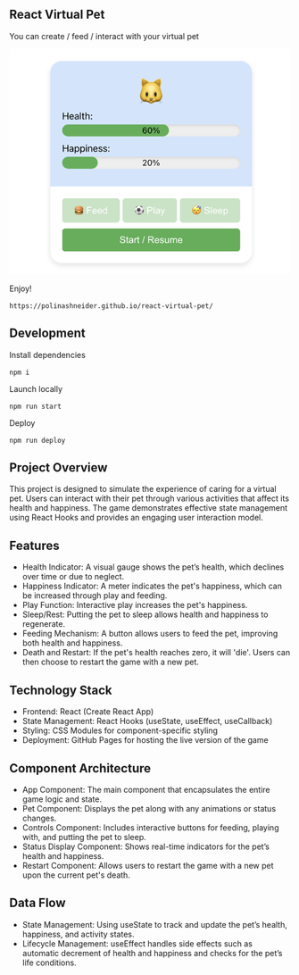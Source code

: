 ## React Virtual Pet

You can create / feed / interact with your virtual pet

![Sample UI](assets/demo.png)

Enjoy!

```
https://polinashneider.github.io/react-virtual-pet/
```

## Development

Install dependencies
```shell
npm i
```

Launch locally
```shell
npm run start
```

Deploy
```shell
npm run deploy
```

## Project Overview
This project is designed to simulate the experience of caring for a virtual pet. Users can interact with their pet through various activities that affect its health and happiness. The game demonstrates effective state management using React Hooks and provides an engaging user interaction model.

## Features
- Health Indicator: A visual gauge shows the pet’s health, which declines over time or due to neglect.
- Happiness Indicator: A meter indicates the pet's happiness, which can be increased through play and feeding.
- Play Function: Interactive play increases the pet's happiness.
- Sleep/Rest: Putting the pet to sleep allows health and happiness to regenerate.
- Feeding Mechanism: A button allows users to feed the pet, improving both health and happiness.
- Death and Restart: If the pet's health reaches zero, it will 'die'. Users can then choose to restart the game with a new pet.

## Technology Stack
- Frontend: React (Create React App)
- State Management: React Hooks (useState, useEffect, useCallback)
- Styling: CSS Modules for component-specific styling
- Deployment: GitHub Pages for hosting the live version of the game

## Component Architecture
- App Component: The main component that encapsulates the entire game logic and state.
- Pet Component: Displays the pet along with any animations or status changes.
- Controls Component: Includes interactive buttons for feeding, playing with, and putting the pet to sleep.
- Status Display Component: Shows real-time indicators for the pet’s health and happiness.
- Restart Component: Allows users to restart the game with a new pet upon the current pet's death.

## Data Flow
- State Management: Using useState to track and update the pet’s health, happiness, and activity states.
- Lifecycle Management: useEffect handles side effects such as automatic decrement of health and happiness and checks for the pet’s life conditions.